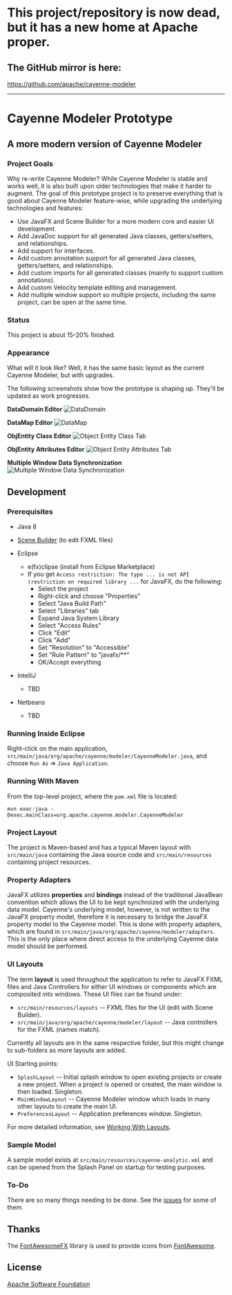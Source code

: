 # This project/repository is now dead, but it has a new home at Apache proper.
## The GitHub mirror is here:

https://github.com/apache/cayenne-modeler

---

# Cayenne Modeler Prototype
## A more modern version of Cayenne Modeler

### Project Goals

Why re-write Cayenne Modeler?  While Cayenne Modeler is stable and works well, it is also built upon older technologies that make it harder to augment.  The goal of this prototype project is to preserve everything that is good about Cayenne Modeler feature-wise, while upgrading the underlying technologies and features:

* Use JavaFX and Scene Builder for a more modern core and easier UI development.
* Add JavaDoc support for all generated Java classes, getters/setters, and relationships.
* Add support for interfaces.
* Add custom annotation support for all generated Java classes, getters/setters, and relationships.
* Add custom imports for all generated classes (mainly to support custom annotations).
* Add custom Velocity template editing and management.
* Add multiple window support so multiple projects, including the same project, can be open at the same time.

### Status
This project is about 15-20% finished.

### Appearance

What will it look like?  Well, it has the same basic layout as the current Cayenne Modeler, but with upgrades.

The following screenshots show how the prototype is shaping up.  They'll be updated as work progresses.

**DataDomain Editor**
![DataDomain](https://dl.dropboxusercontent.com/u/54311650/CayenneModelerPrototype/DataDomain.png)

**DataMap Editor**
![DataMap](https://dl.dropboxusercontent.com/u/54311650/CayenneModelerPrototype/DataMap.png)

**ObjEntity Class Editor**
![Object Entity Class Tab](https://dl.dropboxusercontent.com/u/54311650/CayenneModelerPrototype/ObjectEntity1.png)

**ObjEntity Attributes Editor**
![Object Entity Attributes Tab](https://dl.dropboxusercontent.com/u/54311650/CayenneModelerPrototype/ObjectEntity2.png)

**Multiple Window Data Synchronization**
![Multiple Window Data Synchronization](https://dl.dropboxusercontent.com/u/54311650/CayenneModelerPrototype/DataSynchronization.gif)

## Development

### Prerequisites

* Java 8
* [Scene Builder](http://gluonhq.com/open-source/scene-builder/) (to edit FXML files)
* Eclipse
  * e(fx)clipse (install from Eclipse Marketplace)
  * If you get `Access restriction: The type ... is not API (restriction on required library ...` for JavaFX, do the following:
    * Select the project
    * Right-click and choose "Properties"
    * Select "Java Build Path"
    * Select "Libraries" tab
    * Expand Java System Library
    * Select "Access Rules"
    * Click "Edit"
    * Click "Add"
    * Set "Resolution" to "Accessible"
    * Set "Rule Pattern" to "javafx/**"
    * OK/Accept everything

* IntelliJ
    * TBD
* Netbeans
    * TBD

### Running Inside Eclipse

Right-click on the main application,
`src/main/java/org/apache/cayenne/modeler/CayenneModeler.java`,
and choose `Run As` => `Java Application`.

### Running With Maven

From the top-level project, where the `pom.xml` file is located:

`mvn exec:java -Dexec.mainClass=org.apache.cayenne.modeler.CayenneModeler`

### Project Layout

The project is Maven-based and has a typical Maven layout with `src/main/java` containing the Java source code and `src/main/resources` containing project resources.

### Property Adapters

JavaFX utilizes **properties** and **bindings** instead of the traditional JavaBean convention which allows the UI to be kept synchroized with the underlying data model.  Cayenne's underlying model, however, is not written to the JavaFX property model, therefore it is necessary to bridge the JavaFX property model to the Cayenne model.  This is done with property adapters, which are found in `src/main/java/org/apache/cayenne/modeler/adapters`.  This is the only place where direct access to the underlying Cayenne data model should be performed.

### UI Layouts

The term **layout** is used throughout the application to refer to JavaFX FXML files and Java Controllers for either UI windows or components which are composited into windows.  These UI files can be found under:

* `src/main/resources/layouts` -- FXML files for the UI (edit with Scene Builder).
* `src/main/java/org/apache/cayenne/modeler/layout` -- Java controllers for the FXML (names match).

Currently all layouts are in the same respective folder, but this might change to sub-folders as more layouts are added.

UI Starting points:

* `SplashLayout` -- Initial splash window to open existing projects or create a new project.  When a project is opened or created, the main window is then loaded.  Singleton.
* `MainWindowLayout` -- Cayenne Modeler window which loads in many other layouts to create the main UI.
* `PreferencesLayout` -- Application preferences window.  Singleton.

For more detailed information, see [Working With Layouts](https://github.com/mrg/CMP/wiki/Working-With-Layouts).

### Sample Model

A sample model exists at `src/main/resources/cayenne-analytic.xml` and can be opened from the Splash Panel on startup for testing purposes.

### To-Do

There are so many things needing to be done.  See the [issues](https://github.com/mrg/CMP/issues) for some of them.

## Thanks

The [FontAwesomeFX](https://bitbucket.org/Jerady/fontawesomefx) library is used to provide icons from [FontAwesome](https://fortawesome.github.io/Font-Awesome/).

## License

[Apache Software Foundation](http://www.apache.org/licenses/LICENSE-2.0)

